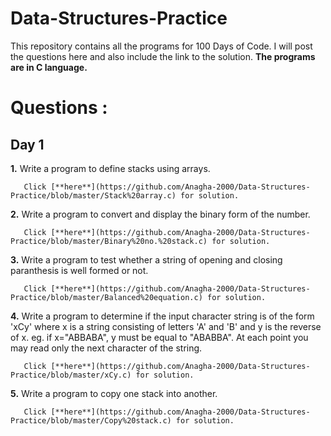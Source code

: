 # Data-Structures-Practice
This repository contains all the programs for 100 Days of Code. I will post the questions here and also include the link to the solution. **The programs are in C language.**

# Questions : 
## Day 1

**1.** Write a program to define stacks using arrays. 

       Click [**here**](https://github.com/Anagha-2000/Data-Structures-Practice/blob/master/Stack%20array.c) for solution.
       
**2.** Write a program to convert and display the binary form of the number.

       Click [**here**](https://github.com/Anagha-2000/Data-Structures-Practice/blob/master/Binary%20no.%20stack.c) for solution.
       
**3.** Write a program to test whether a string of opening and closing paranthesis is well formed or not.

       Click [**here**](https://github.com/Anagha-2000/Data-Structures-Practice/blob/master/Balanced%20equation.c) for solution.

**4.** Write a program to determine if the input character string is of the form 'xCy' where x is a string consisting of letters 'A' and 'B' and y is the reverse of x. 
       eg. if x="ABBABA", y must be equal to "ABABBA". At each point you may read only the next character of the string. 
       
       Click [**here**](https://github.com/Anagha-2000/Data-Structures-Practice/blob/master/xCy.c) for solution.
       
**5.** Write a program to copy one stack into another. 

       Click [**here**](https://github.com/Anagha-2000/Data-Structures-Practice/blob/master/Copy%20stack.c) for solution.
       
 
